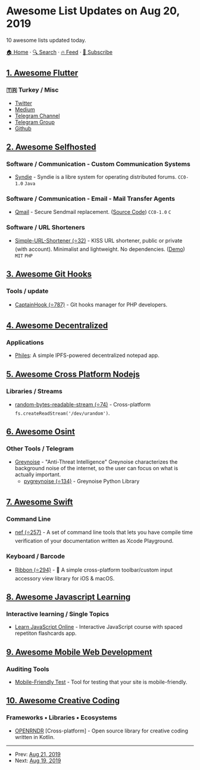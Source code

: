 # Awesome List Updates on Aug 20, 2019

10 awesome lists updated today.

[🏠 Home](/README.md) · [🔍 Search](https://www.trackawesomelist.com/search/) · [🔥 Feed](https://www.trackawesomelist.com/rss.xml) · [📮 Subscribe](https://trackawesomelist.us17.list-manage.com/subscribe?u=d2f0117aa829c83a63ec63c2f&id=36a103854c)



## [1. Awesome Flutter](/content/Solido/awesome-flutter/README.md)

### 🇹🇷 Turkey / Misc

*   [Twitter](https://twitter.com/flutter_turkiye)
*   [Medium](https://medium.com/flutter-türkiye/)
*   [Telegram Channel](https://t.me/FlutterTurk)
*   [Telegram Group](https://t.me/FlutterTR)
*   [Github](https://github.com/flutterturkey)

## [2. Awesome Selfhosted](/content/awesome-selfhosted/awesome-selfhosted/README.md)

### Software / Communication - Custom Communication Systems

*   [Syndie](https://syndie.de) - Syndie is a libre system for operating distributed forums. `CC0-1.0` `Java`

### Software / Communication - Email - Mail Transfer Agents

*   [Qmail](https://cr.yp.to/qmail.html) - Secure Sendmail replacement. ([Source Code](https://sources.debian.net/src/netqmail/1.06-5/)) `CC0-1.0` `C`

### Software / URL Shorteners

*   [Simple-URL-Shortener (⭐32)](https://github.com/azlux/Simple-URL-Shortener) - KISS URL shortener, public or private (with account). Minimalist and lightweight. No dependencies. ([Demo](https://u.azlux.fr)) `MIT` `PHP`

## [3. Awesome Git Hooks](/content/CompSciLauren/awesome-git-hooks/README.md)

### Tools / update

*   [CaptainHook (⭐787)](https://github.com/CaptainHookPhp/captainhook) - Git hooks manager for PHP developers.

## [4. Awesome Decentralized](/content/croqaz/awesome-decentralized/README.md)

### Applications

*   [Philes](https://github.com/chrismatthieu/philes): A simple IPFS-powered decentralized notepad app.

## [5. Awesome Cross Platform Nodejs](/content/bcoe/awesome-cross-platform-nodejs/README.md)

### Libraries / Streams

*   [random-bytes-readable-stream (⭐74)](https://github.com/sindresorhus/random-bytes-readable-stream) - Cross-platform `fs.createReadStream('/dev/urandom')`.

## [6. Awesome Osint](/content/jivoi/awesome-osint/README.md)

### Other Tools / Telegram

*   [Greynoise](https://greynoise.io/) - "Anti-Threat Intelligence" Greynoise characterizes the background noise of the internet, so the user can focus on what is actually important.
    *   [pygreynoise (⭐134)](https://github.com/GreyNoise-Intelligence/pygreynoise) - Greynoise Python Library

## [7. Awesome Swift](/content/matteocrippa/awesome-swift/README.md)

### Command Line

*   [nef (⭐257)](https://github.com/bow-swift/nef) - A set of command line tools that lets you have compile time verification of your documentation written as Xcode Playground.

### Keyboard / Barcode

*   [Ribbon (⭐294)](https://github.com/chriszielinski/Ribbon) - 🎀 A simple cross-platform toolbar/custom input accessory view library for iOS & macOS.

## [8. Awesome Javascript Learning](/content/micromata/awesome-javascript-learning/README.md)

### Interactive learning / Single Topics

*   [Learn JavaScript Online](https://learnjavascript.online) - Interactive JavaScript course with spaced repetiton flashcards app.

## [9. Awesome Mobile Web Development](/content/myshov/awesome-mobile-web-development/README.md)

### Auditing Tools

*   [Mobile-Friendly Test](https://search.google.com/test/mobile-friendly) - Tool for testing that your site is mobile-friendly.

## [10. Awesome Creative Coding](/content/terkelg/awesome-creative-coding/README.md)

### Frameworks • Libraries • Ecosystems

*   [OPENRNDR](https://openrndr.org/) \[Cross-platform] - Open source library for creative coding written in Kotlin.

---

- Prev: [Aug 21, 2019](/content/2019/08/21/README.md)
- Next: [Aug 19, 2019](/content/2019/08/19/README.md)